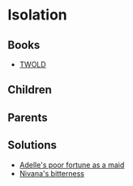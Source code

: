 # Isolation

## Books

* [TWOLD](../books/twold.md)

## Children



## Parents



## Solutions

* [Adelle's poor fortune as a maid](../solutions/adelles-poor-fortune-as-maid.md)
* [Nivana's bitterness](../solutions/nivanas-bitterness.md)
